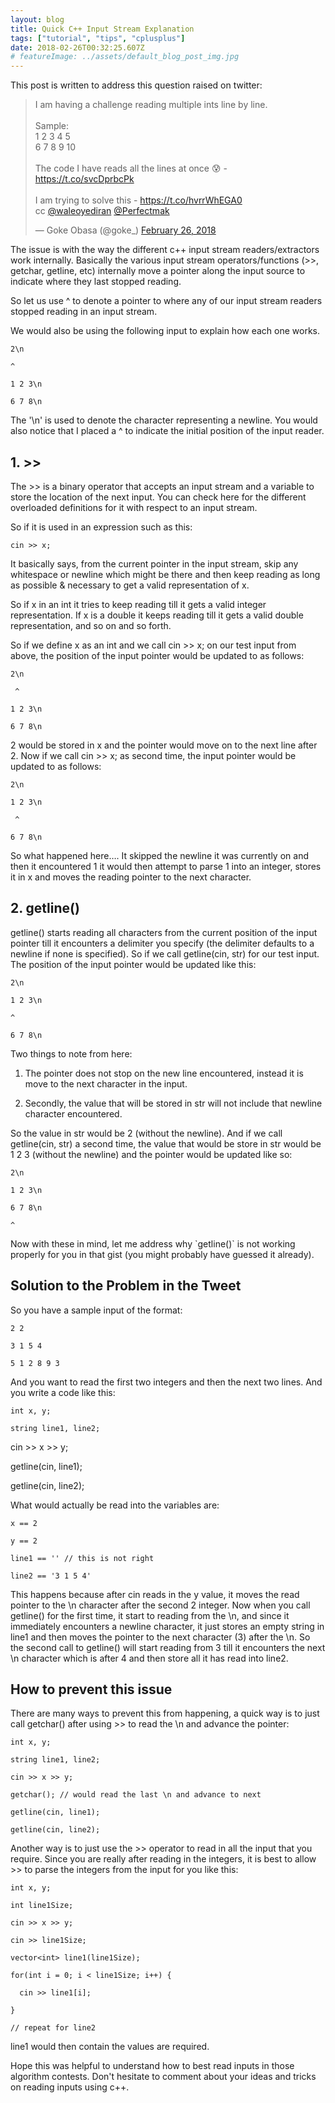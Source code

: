 ```yaml
---
layout: blog
title: Quick C++ Input Stream Explanation
tags: ["tutorial", "tips", "cplusplus"]
date: 2018-02-26T00:32:25.607Z
# featureImage: ../assets/default_blog_post_img.jpg
---
```

This post is written to address this question raised on twitter:

<blockquote class="twitter-tweet" data-lang="en"><p lang="en" dir="ltr">I am having a challenge reading multiple ints line by line.<br><br>Sample:<br>1 2 3 4 5<br>6 7 8 9 10<br><br>The code I have reads all the lines at once 😰  - <a href="https://t.co/svcDprbcPk">https://t.co/svcDprbcPk</a><br><br>I am trying to solve this - <a href="https://t.co/hvrrWhEGA0">https://t.co/hvrrWhEGA0</a> <br>cc <a href="https://twitter.com/waleoyediran?ref_src=twsrc%5Etfw">@waleoyediran</a> <a href="https://twitter.com/Perfectmak?ref_src=twsrc%5Etfw">@Perfectmak</a></p>&mdash; Goke Obasa (@goke_) <a href="https://twitter.com/goke_/status/968187808220372992?ref_src=twsrc%5Etfw">February 26, 2018</a></blockquote>


The issue is with the way the different c++ input stream readers/extractors work internally. Basically the various input stream operators/functions (>>, getchar, getline, etc) internally move a pointer along the input source to indicate where they last stopped reading.

So let us use ^ to denote a pointer to where any of our input stream readers stopped reading in an input stream.

We would also be using the following input to explain how each one works.

```
2\n
```

```
^
```

```
1 2 3\n
```

```
6 7 8\n
```

The '\n' is used to denote the character representing a newline. You would also notice that I placed a ^ to indicate the initial position of the input reader.

## 1. >>

The >> is a binary operator that accepts an input stream and a variable to store the location of the next input. You can check here for the different overloaded definitions for it with respect to an input stream.

So if it is used in an expression such as this:

```
cin >> x;
```

It basically says, from the current pointer in the input stream, skip any whitespace or newline which might be there and then keep reading as long as possible & necessary to get a valid representation of x.

So if x in an int it tries to keep reading till it gets a valid integer representation. If x is a double it keeps reading till it gets a valid double representation, and so on and so forth.

So if we define x as an int and we call cin >> x; on our test input from above, the position of the input pointer would be updated to as follows:

```
2\n
```

```
 ^
```

```
1 2 3\n
```

```
6 7 8\n
```

2 would be stored in x and the pointer would move on to the next line after 2. Now if we call cin >> x; as second time, the input pointer would be updated to as follows:

```
2\n
```

```
1 2 3\n
```

```
 ^
```

```
6 7 8\n
```

So what happened here…. It skipped the newline it was currently on and then it encountered 1 it would then attempt to parse 1 into an integer, stores it in x and moves the reading pointer to the next character.

## 2. getline()

getline() starts reading all characters from the current position of the input pointer till it encounters a delimiter you specify (the delimiter defaults to a newline if none is specified). So if we call getline(cin, str) for our test input. The position of the input pointer would be updated like this:

```
2\n
```

```
1 2 3\n
```

```
^
```

```
6 7 8\n
```

Two things to note from here:

1. The pointer does not stop on the new line encountered, instead it is move to the next character in the input.

2. Secondly, the value that will be stored in str will not include that newline character encountered.

So the value in str would be 2 (without the newline). And if we call getline(cin, str) a second time, the value that would be store in str would be 1 2 3 (without the newline) and the pointer would be updated like so:

```
2\n
```

```
1 2 3\n
```

```
6 7 8\n
```

```
^
```

Now with these in mind, let me address why \`getline()\` is not working properly for you in that gist (you might probably have guessed it already).

## Solution to the Problem in the Tweet

So you have a sample input of the format:

```
2 2
```

```
3 1 5 4
```

```
5 1 2 8 9 3
```

And you want to read the first two integers and then the next two lines. And you write a code like this:

```
int x, y;
```

```
string line1, line2;
```

cin >> x >> y;

getline(cin, line1);

getline(cin, line2);

What would actually be read into the variables are:

```
x == 2
```

```
y == 2
```

```
line1 == '' // this is not right
```

```
line2 == '3 1 5 4'
```

This happens because after cin reads in the y value, it moves the read pointer to the \n character after the second 2 integer. Now when you call getline() for the first time, it start to reading from the \n, and since it immediately encounters a newline character, it just stores an empty string in line1 and then moves the pointer to the next character (3) after the \n. So the second call to getline() will start reading from 3 till it encounters the next \n character which is after 4 and then store all it has read into line2.

## How to prevent this issue

There are many ways to prevent this from happening, a quick way is to just call getchar() after using >> to read the \n and advance the pointer:

```
int x, y;
```

```
string line1, line2;
```

```
cin >> x >> y;
```

```
getchar(); // would read the last \n and advance to next
```

```
getline(cin, line1);
```

```
getline(cin, line2);
```

Another way is to just use the >> operator to read in all the input that you require. Since you are really after reading in the integers, it is best to allow >> to parse the integers from the input for you like this:

```
int x, y;
```

```
int line1Size;
```

```
cin >> x >> y;
```

```
cin >> line1Size;
```

```
vector<int> line1(line1Size);
```

```
for(int i = 0; i < line1Size; i++) {
```

```
  cin >> line1[i];
```

```
}
```

```
// repeat for line2
```

line1 would then contain the values are required.

Hope this was helpful to understand how to best read inputs in those algorithm contests. Don't hesitate to comment about your ideas and tricks on reading inputs using c++.
